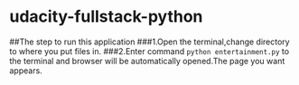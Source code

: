 # udacity-fullstack-python
##The step to run this application
###1.Open the terminal,change directory to where you put files in.
###2.Enter command `python entertainment.py` to the terminal and browser will be automatically opened.The page you want appears.
